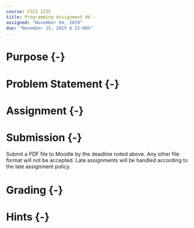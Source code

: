 ```yaml
---
course: CSCI 2235
title: Programming Assignment 06 -
assigned: "November 04, 2019"
due: "November 15, 2019 @ 23:00h"
...
```


# Purpose {-}

# Problem Statement {-}

# Assignment {-}

# Submission {-}

Submit a PDF file to Moodle by the deadline noted above. Any other file format will not be accepted. Late assignments will be handled according to the late assignment policy.

# Grading {-}

# Hints {-}

